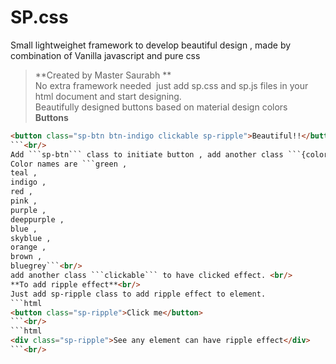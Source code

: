# SP.css
Small lightweighet framework to develop beautiful design , made by combination of Vanilla javascript and pure css <br/>
> **Created by Master Saurabh **<br/>
No extra framework needed  just add sp.css and sp.js files in your html document and start designing.<br/>
Beautifully designed buttons based on material design colors<br/>
**Buttons**
```html
<button class="sp-btn btn-indigo clickable sp-ripple">Beautiful!!</button>
```<br/>
Add ```sp-btn``` class to initiate button , add another class ```{colorName} ```.<br/>
Color names are ```green ,  
teal ,  
indigo ,  
red ,  
pink ,  
purple ,  
deeppurple ,  
blue ,  
skyblue ,  
orange ,  
brown , 
bluegrey```<br/>
add another class ```clickable``` to have clicked effect. <br/>
**To add ripple effect**<br/>
Just add sp-ripple class to add ripple effect to element.
```html
<button class="sp-ripple">Click me</button>
```<br/>
```html
<div class="sp-ripple">See any element can have ripple effect</div>
```<br/>
